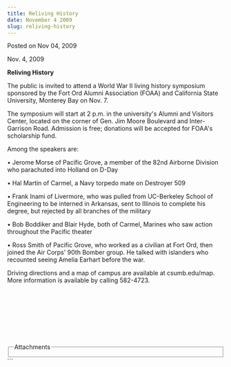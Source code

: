 ```yaml
---
title: Reliving History
date: November 4 2009
slug: reliving-history
---
```


 
<span class="date">Posted on Nov 04, 2009 </span>
<p>Nov. 4, 2009</p>
<strong>Reliving History</strong>
<p>
  The public is invited to attend a World War II living history symposium
  sponsored by the Fort Ord Alumni Association (FOAA) and California State
  University, Monterey Bay on Nov. 7.
</p>
<p>
  The symposium will start at 2 p.m. in the university&apos;s Alumni and
  Visitors Center, located on the corner of Gen. Jim Moore Boulevard and
  Inter-Garrison Road. Admission is free; donations will be accepted for
  FOAA&apos;s scholarship fund.
</p>
<p>Among the speakers are:</p>
<p>
  &#x2022; Jerome Morse of Pacific Grove, a member of the 82nd Airborne Division
  who parachuted into Holland on D-Day
</p>
<p>&#x2022; Hal Martin of Carmel, a Navy torpedo mate on Destroyer 509</p>
<p>
  &#x2022; Frank Inami of Livermore, who was pulled from UC-Berkeley School of
  Engineering to be interned in Arkansas, sent to Illinois to complete his
  degree, but rejected by all branches of the military
</p>
<p>
  &#x2022; Bob Boddiker and Blair Hyde, both of Carmel, Marines who saw action
  throughout the Pacific theater
</p>
<p>
  &#x2022; Ross Smith of Pacific Grove, who worked as a civilian at Fort Ord,
  then joined the Air Corps&apos; 90th Bomber group. He talked with islanders
  who recounted seeing Amelia Earhart before the war.
</p>
<p>
  Driving directions and a map of campus are available at csumb.edu/map. More
  information is available by calling 582-4723.
</p>
<p>&#xA0;</p>
<p>&#xA0;</p>
<p>&#xA0;</p>
<p>&#xA0;</p>
<fieldset class="fieldgroup group-attachments">
  <legend>Attachments</legend>
  <div class="field field-type-emvideo field-field-attach-video">
    <div class="field-items">
      <div class="field-item odd">
        <div class="emvideo emvideo-video emvideo-" />
      </div>
    </div>
  </div>
</fieldset>
```
